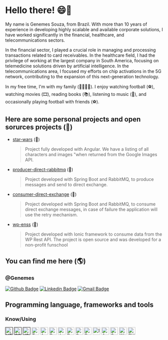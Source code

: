# Hello there!  😄👋

My name is Genemes Souza, from Brazil. With more than 10 years of experience in developing highly scalable and available corporate solutions, I have worked significantly in the financial, healthcare, and telecommunications sectors.

In the financial sector, I played a crucial role in managing and processing transactions related to card receivables.
In the healthcare field, I had the privilege of working at the largest company in South America, focusing on telemedicine solutions driven by artificial intelligence.
In the telecommunications area, I focused my efforts on chip activations in the 5G network, contributing to the expansion of this next-generation technology.

In my free time, I'm with my family (👨‍👩‍👧‍👦). I enjoy watching football (⚽️), watching movies (🎞️), reading books (📚), listening to music (🎵), and occasionally playing football with friends (⚽️).


## Here are some personal projects and open sorurces projects (🎨)

- [star-wars](https://github.com/Genemes/star-wars) (🤖) 
	> Project fully developed with Angular. We have a listing of all characters and images "when returned from the Google Images API.
- [producer-direct-rabbitmq](https://github.com/Genemes/producer-direct-rabbitmq) (🐰) 
	> Project developed with Spring Boot and RabbitMQ, to produce messages and send to direct exchange.
- [consumer-direct-exchange](https://github.com/Genemes/topic-exchange-rabbitmq-spring-boot) (🐰) 
	> Project developed with Spring Boot and RabbitMQ, to consume direct exchange messages, in case of failure the application will use the retry mechanism.
- [wp-enss](https://github.com/Genemes/wp-enss) (🏫)
	> Project developed with Ionic framework to consume data from the WP Rest API. The project is open source and was developed for a non-profit funschool


## You can find me here (🌎)
### @Genemes 

[![Github Badge](https://camo.githubusercontent.com/e789c0c7d82366d21c19cd911c8737b7d6562e1e/68747470733a2f2f696d672e736869656c64732e696f2f62616467652f2d4769746875622d3030303f7374796c653d666c61742d737175617265266c6f676f3d476974687562266c6f676f436f6c6f723d7768697465266c696e6b3d68747470733a2f2f6769746875622e636f6d2f6c75636173676462)](https://github.com/Genemes)  [![Linkedin Badge](https://camo.githubusercontent.com/690733eed2d666fbb6b80a8534e5eda24197f5e0/68747470733a2f2f696d672e736869656c64732e696f2f62616467652f2d4c696e6b6564496e2d626c75653f7374796c653d666c61742d737175617265266c6f676f3d4c696e6b6564696e266c6f676f436f6c6f723d7768697465266c696e6b3d68747470733a2f2f7777772e6c696e6b6564696e2e636f6d2f696e2f6c756361732d62697474656e636f7572742f)](https://www.linkedin.com/in/genemes/)  [![Gmail Badge](https://camo.githubusercontent.com/2ddaca6465df34255a9431f5ebb85ca440d06625/68747470733a2f2f696d672e736869656c64732e696f2f62616467652f2d476d61696c2d6331343433383f7374796c653d666c61742d737175617265266c6f676f3d476d61696c266c6f676f436f6c6f723d7768697465266c696e6b3d6d61696c746f3a6c75636173676462697474656e636f75727440676d61696c2e636f6d)](mailto:genemes@gmail.com)

## Programming language, frameworks and tools

### Know/Using

[<img src="https://i.imgur.com/PlV6Sua.png" alt="HTML5" width="24">]() [<img src="https://i.imgur.com/GID3ieB.png" alt="CSS" width="24">]() [<img src="https://i.imgur.com/WNuhhQb.png" alt="JS" width="24">]() [<img src="https://i.imgur.com/xaEzNyf.png" alt="Typescript" width="24">](https://www.typescriptlang.org/) [<img src="https://i.imgur.com/jS1bn1e.png" alt="Angular" width="24">](https://angular.io/) [<img src="https://i.imgur.com/BxcFUlR.png" alt="Docker" width="24">](https://www.docker.com/) [<img src="https://i.imgur.com/7kdJBwP.png" alt="Java" width="24">](https://www.java.com/) [<img src="https://i.imgur.com/lDTyjLG.png" alt="PostgresSQL" width="24">](https://www.postgresql.org/) [<img src="https://i.imgur.com/crF7nXv.png" alt="Spring" width="24">](https://spring.io/) [<img src="https://i.imgur.com/YCj9DaZ.png" alt="RabbitMQ" width="24">](https://www.rabbitmq.com/) [<img src="https://ionicframework.com/blog/wp-content/uploads/2015/05/cropped-logo.png" alt="Ionic Framework" width="24">](https://ionicframework.com/) [<img src="https://ih0.redbubble.net/image.582142656.2604/ap,550x550,16x12,1,transparent,t.u1.png" alt="Apache Camel" width="24">](https://camel.apache.org/) [<img src="https://www.kindpng.com/picc/m/352-3529349_transparent-sql-png-sql-server-logo-png-png.png" alt="Sql Server" width="24">](https://www.microsoft.com/pt-br/sql-server/sql-server-downloads) [<img src="https://s.w.org/style/images/about/WordPress-logotype-simplified.png" alt="WordPress" width="24">](https://br.wordpress.com/) [<img src="https://multarte.com.br/wp-content/uploads/2015/07/php1.png" alt="PHP" width="24">](https://www.php.net/manual/pt_BR/)
